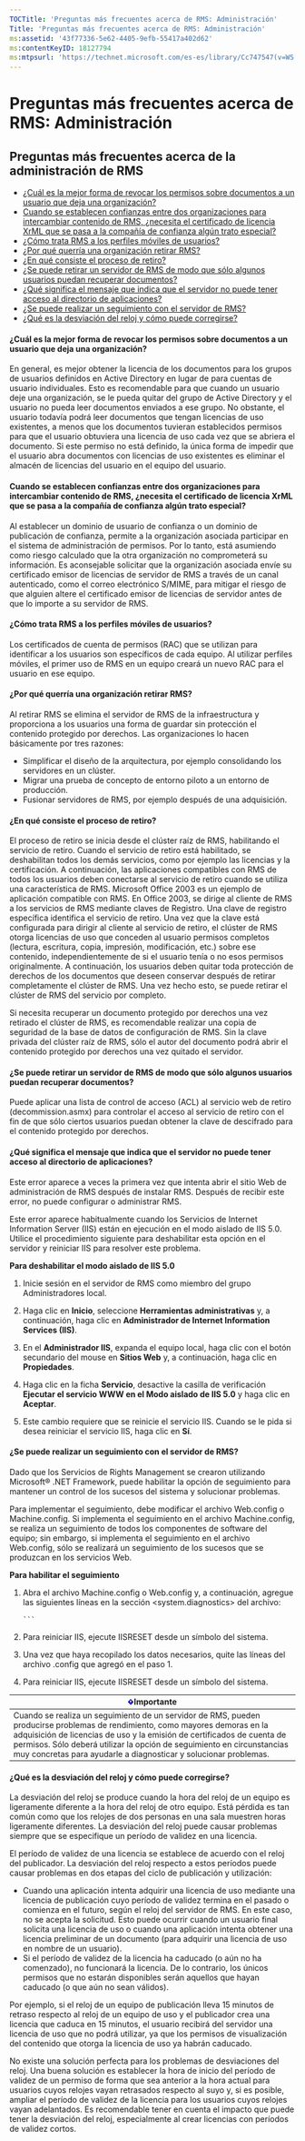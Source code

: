 ```yaml
---
TOCTitle: 'Preguntas más frecuentes acerca de RMS: Administración'
Title: 'Preguntas más frecuentes acerca de RMS: Administración'
ms:assetid: '43f77336-5e62-4405-9efb-55417a402d62'
ms:contentKeyID: 18127794
ms:mtpsurl: 'https://technet.microsoft.com/es-es/library/Cc747547(v=WS.10)'
---
```


Preguntas más frecuentes acerca de RMS: Administración
======================================================

Preguntas más frecuentes acerca de la administración de RMS
-----------------------------------------------------------

-   [¿Cuál es la mejor forma de revocar los permisos sobre documentos a un usuario que deja una organización?](#bkmk_1)
-   [Cuando se establecen confianzas entre dos organizaciones para intercambiar contenido de RMS, ¿necesita el certificado de licencia XrML que se pasa a la compañía de confianza algún trato especial?](#bkmk_2)
-   [¿Cómo trata RMS a los perfiles móviles de usuarios?](#bkmk_3)
-   [¿Por qué querría una organización retirar RMS?](#bkmk_4)
-   [¿En qué consiste el proceso de retiro?](#bkmk_5)
-   [¿Se puede retirar un servidor de RMS de modo que sólo algunos usuarios puedan recuperar documentos?](#bkmk_6)
-   [¿Qué significa el mensaje que indica que el servidor no puede tener acceso al directorio de aplicaciones?](#bkmk_7)
-   [¿Se puede realizar un seguimiento con el servidor de RMS?](#bkmk_8)
-   [¿Qué es la desviación del reloj y cómo puede corregirse?](#bkmk_9)

<span id="BKMK_1"></span>
#### ¿Cuál es la mejor forma de revocar los permisos sobre documentos a un usuario que deja una organización?

En general, es mejor obtener la licencia de los documentos para los grupos de usuarios definidos en Active Directory en lugar de para cuentas de usuario individuales. Esto es recomendable para que cuando un usuario deje una organización, se le pueda quitar del grupo de Active Directory y el usuario no pueda leer documentos enviados a ese grupo. No obstante, el usuario todavía podrá leer documentos que tengan licencias de uso existentes, a menos que los documentos tuvieran establecidos permisos para que el usuario obtuviera una licencia de uso cada vez que se abriera el documento. Si este permiso no está definido, la única forma de impedir que el usuario abra documentos con licencias de uso existentes es eliminar el almacén de licencias del usuario en el equipo del usuario.

<span id="BKMK_2"></span>
#### Cuando se establecen confianzas entre dos organizaciones para intercambiar contenido de RMS, ¿necesita el certificado de licencia XrML que se pasa a la compañía de confianza algún trato especial?

Al establecer un dominio de usuario de confianza o un dominio de publicación de confianza, permite a la organización asociada participar en el sistema de administración de permisos. Por lo tanto, está asumiendo como riesgo calculado que la otra organización no comprometerá su información. Es aconsejable solicitar que la organización asociada envíe su certificado emisor de licencias de servidor de RMS a través de un canal autenticado, como el correo electrónico S/MIME, para mitigar el riesgo de que alguien altere el certificado emisor de licencias de servidor antes de que lo importe a su servidor de RMS.

<span id="BKMK_3"></span>
#### ¿Cómo trata RMS a los perfiles móviles de usuarios?

Los certificados de cuenta de permisos (RAC) que se utilizan para identificar a los usuarios son específicos de cada equipo. Al utilizar perfiles móviles, el primer uso de RMS en un equipo creará un nuevo RAC para el usuario en ese equipo.

<span id="BKMK_4"></span>
#### ¿Por qué querría una organización retirar RMS?

Al retirar RMS se elimina el servidor de RMS de la infraestructura y proporciona a los usuarios una forma de guardar sin protección el contenido protegido por derechos. Las organizaciones lo hacen básicamente por tres razones:

-   Simplificar el diseño de la arquitectura, por ejemplo consolidando los servidores en un clúster.
-   Migrar una prueba de concepto de entorno piloto a un entorno de producción.
-   Fusionar servidores de RMS, por ejemplo después de una adquisición.

<span id="BKMK_5"></span>
#### ¿En qué consiste el proceso de retiro?

El proceso de retiro se inicia desde el clúster raíz de RMS, habilitando el servicio de retiro. Cuando el servicio de retiro está habilitado, se deshabilitan todos los demás servicios, como por ejemplo las licencias y la certificación. A continuación, las aplicaciones compatibles con RMS de todos los usuarios deben conectarse al servicio de retiro cuando se utiliza una característica de RMS. Microsoft Office 2003 es un ejemplo de aplicación compatible con RMS. En Office 2003, se dirige al cliente de RMS a los servicios de RMS mediante claves de Registro. Una clave de registro específica identifica el servicio de retiro. Una vez que la clave está configurada para dirigir al cliente al servicio de retiro, el clúster de RMS otorga licencias de uso que conceden al usuario permisos completos (lectura, escritura, copia, impresión, modificación, etc.) sobre ese contenido, independientemente de si el usuario tenía o no esos permisos originalmente. A continuación, los usuarios deben quitar toda protección de derechos de los documentos que deseen conservar después de retirar completamente el clúster de RMS. Una vez hecho esto, se puede retirar el clúster de RMS del servicio por completo.

Si necesita recuperar un documento protegido por derechos una vez retirado el clúster de RMS, es recomendable realizar una copia de seguridad de la base de datos de configuración de RMS. Sin la clave privada del clúster raíz de RMS, sólo el autor del documento podrá abrir el contenido protegido por derechos una vez quitado el servidor.

<span id="BKMK_6"></span>
#### ¿Se puede retirar un servidor de RMS de modo que sólo algunos usuarios puedan recuperar documentos?

Puede aplicar una lista de control de acceso (ACL) al servicio web de retiro (decommission.asmx) para controlar el acceso al servicio de retiro con el fin de que sólo ciertos usuarios puedan obtener la clave de descifrado para el contenido protegido por derechos.

<span id="BKMK_7"></span>
#### ¿Qué significa el mensaje que indica que el servidor no puede tener acceso al directorio de aplicaciones?

Este error aparece a veces la primera vez que intenta abrir el sitio Web de administración de RMS después de instalar RMS. Después de recibir este error, no puede configurar o administrar RMS.

Este error aparece habitualmente cuando los Servicios de Internet Information Server (IIS) están en ejecución en el modo aislado de IIS 5.0. Utilice el procedimiento siguiente para deshabilitar esta opción en el servidor y reiniciar IIS para resolver este problema.

**Para deshabilitar el modo aislado de IIS 5.0**
1.  Inicie sesión en el servidor de RMS como miembro del grupo Administradores local.

2.  Haga clic en **Inicio**, seleccione **Herramientas administrativas** y, a continuación, haga clic en **Administrador de Internet Information Services (IIS)**.

3.  En el **Administrador IIS**, expanda el equipo local, haga clic con el botón secundario del mouse en **Sitios Web** y, a continuación, haga clic en **Propiedades**.

4.  Haga clic en la ficha **Servicio**, desactive la casilla de verificación **Ejecutar el servicio WWW en el Modo aislado de IIS 5.0** y haga clic en **Aceptar**.

5.  Este cambio requiere que se reinicie el servicio IIS. Cuando se le pida si desea reiniciar el servicio IIS, haga clic en **Sí**.

<span id="BKMK_8"></span>
#### ¿Se puede realizar un seguimiento con el servidor de RMS?

Dado que los Servicios de Rights Management se crearon utilizando Microsoft® .NET Framework, puede habilitar la opción de seguimiento para mantener un control de los sucesos del sistema y solucionar problemas.

Para implementar el seguimiento, debe modificar el archivo Web.config o Machine.config. Si implementa el seguimiento en el archivo Machine.config, se realiza un seguimiento de todos los componentes de software del equipo; sin embargo, si implementa el seguimiento en el archivo Web.config, sólo se realizará un seguimiento de los sucesos que se produzcan en los servicios Web.

**Para habilitar el seguimiento**
1.  Abra el archivo Machine.config o Web.config y, a continuación, agregue las siguientes líneas en la sección &lt;system.diagnostics&gt; del archivo:

    
        ```
2.  Para reiniciar IIS, ejecute IISRESET desde un símbolo del sistema.

3.  Una vez que haya recopilado los datos necesarios, quite las líneas del archivo .config que agregó en el paso 1.

4.  Para reiniciar IIS, ejecute IISRESET desde un símbolo del sistema.

| ![](images/Cc747547.Important(WS.10).gif)Importante                                                                                                                                                                                                                                                                      |
|-------------------------------------------------------------------------------------------------------------------------------------------------------------------------------------------------------------------------------------------------------------------------------------------------------------------------------------------------------|
| Cuando se realiza un seguimiento de un servidor de RMS, pueden producirse problemas de rendimiento, como mayores demoras en la adquisición de licencias de uso y la emisión de certificados de cuenta de permisos. Sólo deberá utilizar la opción de seguimiento en circunstancias muy concretas para ayudarle a diagnosticar y solucionar problemas. |

<span id="BKMK_9"></span>
#### ¿Qué es la desviación del reloj y cómo puede corregirse?

La desviación del reloj se produce cuando la hora del reloj de un equipo es ligeramente diferente a la hora del reloj de otro equipo. Está pérdida es tan común como que los relojes de dos personas en una sala muestren horas ligeramente diferentes. La desviación del reloj puede causar problemas siempre que se especifique un período de validez en una licencia.

El período de validez de una licencia se establece de acuerdo con el reloj del publicador. La desviación del reloj respecto a estos períodos puede causar problemas en dos etapas del ciclo de publicación y utilización:

-   Cuando una aplicación intenta adquirir una licencia de uso mediante una licencia de publicación cuyo período de validez termina en el pasado o comienza en el futuro, según el reloj del servidor de RMS. En este caso, no se acepta la solicitud. Esto puede ocurrir cuando un usuario final solicita una licencia de uso o cuando una aplicación intenta obtener una licencia preliminar de un documento (para adquirir una licencia de uso en nombre de un usuario).
-   Si el período de validez de la licencia ha caducado (o aún no ha comenzado), no funcionará la licencia. De lo contrario, los únicos permisos que no estarán disponibles serán aquellos que hayan caducado (o que aún no sean válidos).

Por ejemplo, si el reloj de un equipo de publicación lleva 15 minutos de retraso respecto al reloj de un equipo de uso y el publicador crea una licencia que caduca en 15 minutos, el usuario recibirá del servidor una licencia de uso que no podrá utilizar, ya que los permisos de visualización del contenido que otorga la licencia de uso ya habrán caducado.

No existe una solución perfecta para los problemas de desviaciones del reloj. Una buena solución es establecer la hora de inicio del período de validez de un permiso de forma que sea anterior a la hora actual para usuarios cuyos relojes vayan retrasados respecto al suyo y, si es posible, ampliar el período de validez de la licencia para los usuarios cuyos relojes vayan adelantados. Es recomendable tener en cuenta el impacto que puede tener la desviación del reloj, especialmente al crear licencias con períodos de validez cortos.
